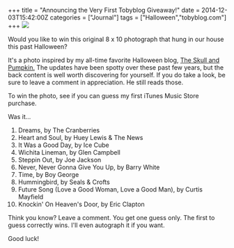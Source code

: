 +++
title = "Announcing the Very First Tobyblog Giveaway!"
date = 2014-12-03T15:42:00Z
categories = ["Journal"]
tags = ["Halloween","tobyblog.com"]
+++
![](http://2.bp.blogspot.com/-dES21Y3gXxw/VHjUpreAJVI/AAAAAAAABnY/qgv9Zf_dOYY/s1600/DSC02792.jpg)

Would you like to win this original 8 x 10 photograph that hung in our house this past Halloween? 

<!--more-->

It's a photo inspired by my all-time favorite Halloween blog, [The Skull and Pumpkin.](http://theskullpumpkin.blogspot.com/) The updates have been spotty over these past few years, but the back content is well worth discovering for yourself. If you do take a look, be sure to leave a comment in appreciation. He still reads those.

To win the photo, see if you can guess my first iTunes Music Store purchase.

Was it…

1. Dreams, by The Cranberries
2. Heart and Soul, by Huey Lewis & The News
3. It Was a Good Day, by Ice Cube
4. Wichita Lineman, by Glen Campbell
5. Steppin Out, by Joe Jackson
6. Never, Never Gonna Give You Up, by Barry White
7. Time, by Boy George
8. Hummingbird, by Seals & Crofts
9. Future Song (Love a Good Woman, Love a Good Man), by Curtis Mayfield
10. Knockin' On Heaven's Door, by Eric Clapton

Think you know? Leave a comment. You get one guess only. The first to guess correctly wins. I'll even autograph it if you want. 

Good luck!

